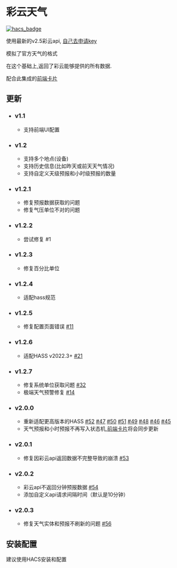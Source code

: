 <!--
 * @Author        : fineemb
 * @Github        : https://github.com/fineemb
 * @Description   : 
 * @Date          : 2020-08-26 16:20:12
 * @LastEditors   : fineemb
 * @LastEditTime  : 2021-04-08 18:45:28
-->

# 彩云天气

[![hacs_badge](https://img.shields.io/badge/HACS-Default-orange.svg)](https://github.com/hacs/integration)

使用最新的v2.5彩云api, [自己去申请key](https://www.caiyunapp.com/dev_center/login.html)

模拟了官方天气的格式

在这个基础上,返回了彩云能够提供的所有数据.

配合此集成的[前端卡片](https://github.com/fineemb/lovelace-colorfulclouds-weather-card)

## 更新

+ ### v1.1
  + 支持前端UI配置
+ ### v1.2
  + 支持多个地点(设备)
  + 支持历史信息(比如昨天或前天天气情况)
  + 支持自定义天级预报和小时级预报的数量
+ ### v1.2.1
  + 修复预报数据获取的问题
  + 修复气压单位不对的问题
+ ### v1.2.2
  + 尝试修复 #1
+ ### v1.2.3
  + 修复百分比单位
+ ### v1.2.4
  + 适配hass规范

+ ### v1.2.5
  + 修复配置页面错误 [#11](https://github.com/fineemb/Colorfulclouds-weather/issues/11)
+ ### v1.2.6
  + 适配HASS v2022.3+ [#21](https://github.com/fineemb/Colorfulclouds-weather/issues/21)
+ ### v1.2.7
  + 修复系统单位获取问题 [#32](https://github.com/fineemb/Colorfulclouds-weather/issues/32)
  + 极端天气预警修复 [#14](https://github.com/fineemb/Colorfulclouds-weather/issues/14)
+ ### v2.0.0
  + 重新适配更高版本的HASS [#52](https://github.com/fineemb/Colorfulclouds-weather/issues/52)
  [#47](https://github.com/fineemb/Colorfulclouds-weather/issues/47)
  [#50](https://github.com/fineemb/Colorfulclouds-weather/issues/50)
  [#51](https://github.com/fineemb/Colorfulclouds-weather/issues/51)
  [#49](https://github.com/fineemb/Colorfulclouds-weather/issues/49)
  [#48](https://github.com/fineemb/Colorfulclouds-weather/issues/48)
  [#46](https://github.com/fineemb/Colorfulclouds-weather/issues/46)
  [#45](https://github.com/fineemb/Colorfulclouds-weather/issues/45)
  + 天气预报和小时预报不再写入状态机,[前端卡片](https://github.com/fineemb/lovelace-colorfulclouds-weather-card)将会同步更新
+ ### v2.0.1
  + 修复因彩云api返回数据不完整导致的崩溃 [#53](https://github.com/fineemb/Colorfulclouds-weather/issues/53)
+ ### v2.0.2
  + 彩云api不返回分钟预报数据 [#54](https://github.com/fineemb/Colorfulclouds-weather/issues/54)
  + 添加自定义api请求间隔时间（默认是10分钟）
+ ### v2.0.3
  + 修复天气实体和预报不刷新的问题 [#56](https://github.com/fineemb/Colorfulclouds-weather/issues/56)
## 安装配置

建议使用HACS安装和配置
